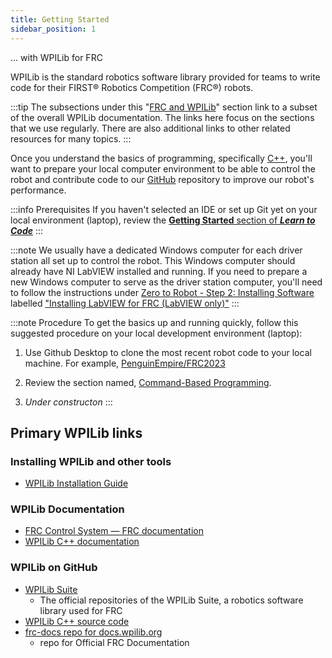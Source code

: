 ```yaml
---
title: Getting Started
sidebar_position: 1
---
```

... with WPILib for FRC

WPILib is the standard robotics software library provided for teams to write code for their FIRST® Robotics Competition (FRC®) robots. 

:::tip
The subsections under this "[FRC and WPILib](/docs/frc-and-wpilib)" section link to a subset of the overall WPILib documentation. The links here focus on the sections that we use regularly. There are also additional links to other related resources for many topics. 
:::

Once you understand the basics of programming, specifically [C++](/docs/learn-to-code/cplusplus), you'll want to prepare your local computer environment to be able to control the robot and contribute code to our [GitHub](/docs/learn-to-code/github) repository to improve our robot's performance.

:::info Prerequisites
If you haven't selected an IDE or set up Git yet on your local environment (laptop), review the [**Getting Started** section of ***Learn to Code***](/docs/learn-to-code/getting-started)
:::

:::note
We usually have a dedicated Windows computer for each driver station all set up to control the robot. This Windows computer should already have NI LabVIEW installed and running. If you need to prepare a new Windows computer to serve as the driver station computer, you'll need to follow the instructions under [Zero to Robot - Step 2: Installing Software](https://docs.wpilib.org/en/stable/docs/zero-to-robot/step-2/index.html#) labelled ["Installing LabVIEW for FRC (LabVIEW only)"](https://docs.wpilib.org/en/stable/docs/zero-to-robot/step-2/labview-setup.html)
:::

:::note Procedure
To get the basics up and running quickly, follow this suggested procedure on your local development environment (laptop):

1. Use Github Desktop to clone the most recent robot code to your local machine. For example, [PenguinEmpire/FRC2023](https://github.com/PenguinEmpire/FRC2023)

1. Review the section named, [Command-Based Programming](/docs/frc-and-wpilib/advanced-programming/command-based-programming).

1. *Under constructon*
:::

## Primary WPILib links
### Installing WPILib and other tools

- [WPILib Installation Guide](https://docs.wpilib.org/en/stable/docs/zero-to-robot/step-2/wpilib-setup.html)

### WPILib Documentation

- [FRC Control System — FRC documentation](https://docs.wpilib.org/en/stable/index.html)
- [WPILib C++ documentation](https://first.wpi.edu/wpilib/allwpilib/docs/release/cpp/)

### WPILib on GitHub

- [WPILib Suite](https://github.com/wpilibsuite)
    - The official repositories of the WPILib Suite, a robotics software library used for FRC
- [WPILib C++ source code](https://github.com/wpilibsuite/allwpilib/tree/main/wpilibc/src/main/native/cpp)
- [frc-docs repo for docs.wpilib.org](https://github.com/wpilibsuite/frc-docs)
    - repo for Official FRC Documentation
